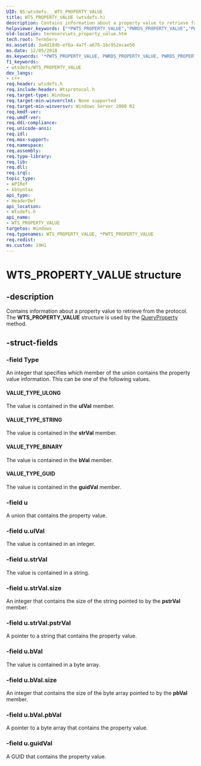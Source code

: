 ```yaml
---
UID: NS:wtsdefs.__WTS_PROPERTY_VALUE
title: WTS_PROPERTY_VALUE (wtsdefs.h)
description: Contains information about a property value to retrieve from the protocol.helpviewer_keywords: ["*PWTS_PROPERTY_VALUE","PWRDS_PROPERTY_VALUE","PWRDS_PROPERTY_VALUE structure pointer [Remote Desktop Services]","PWTS_PROPERTY_VALUE","PWTS_PROPERTY_VALUE structure pointer [Remote Desktop Services]","VALUE_TYPE_BINARY","VALUE_TYPE_GUID","VALUE_TYPE_STRING","VALUE_TYPE_ULONG","WRDS_PROPERTY_VALUE","WRDS_PROPERTY_VALUE structure [Remote Desktop Services]","WTS_PROPERTY_VALUE","WTS_PROPERTY_VALUE structure [Remote Desktop Services]","termserv.wts_property_value","wtsdefs/PWRDS_PROPERTY_VALUE","wtsdefs/PWTS_PROPERTY_VALUE","wtsdefs/WRDS_PROPERTY_VALUE","wtsdefs/WTS_PROPERTY_VALUE"]
old-location: termserv\wts_property_value.htm
tech.root: TermServ
ms.assetid: 3a4d18db-ef6a-4a7f-a676-1bc952ecae50
ms.date: 12/05/2018
ms.keywords: '*PWTS_PROPERTY_VALUE, PWRDS_PROPERTY_VALUE, PWRDS_PROPERTY_VALUE structure pointer [Remote Desktop Services], PWTS_PROPERTY_VALUE, PWTS_PROPERTY_VALUE structure pointer [Remote Desktop Services], VALUE_TYPE_BINARY, VALUE_TYPE_GUID, VALUE_TYPE_STRING, VALUE_TYPE_ULONG, WRDS_PROPERTY_VALUE, WRDS_PROPERTY_VALUE structure [Remote Desktop Services], WTS_PROPERTY_VALUE, WTS_PROPERTY_VALUE structure [Remote Desktop Services], termserv.wts_property_value, wtsdefs/PWRDS_PROPERTY_VALUE, wtsdefs/PWTS_PROPERTY_VALUE, wtsdefs/WRDS_PROPERTY_VALUE, wtsdefs/WTS_PROPERTY_VALUE'
f1_keywords:
- wtsdefs/WTS_PROPERTY_VALUE
dev_langs:
- c++
req.header: wtsdefs.h
req.include-header: Wtsprotocol.h
req.target-type: Windows
req.target-min-winverclnt: None supported
req.target-min-winversvr: Windows Server 2008 R2
req.kmdf-ver: 
req.umdf-ver: 
req.ddi-compliance: 
req.unicode-ansi: 
req.idl: 
req.max-support: 
req.namespace: 
req.assembly: 
req.type-library: 
req.lib: 
req.dll: 
req.irql: 
topic_type:
- APIRef
- kbSyntax
api_type:
- HeaderDef
api_location:
- Wtsdefs.h
api_name:
- WTS_PROPERTY_VALUE
targetos: Windows
req.typenames: WTS_PROPERTY_VALUE, *PWTS_PROPERTY_VALUE
req.redist: 
ms.custom: 19H1
---
```


# WTS_PROPERTY_VALUE structure


## -description


Contains information about a property value to retrieve from the protocol. The <b>WTS_PROPERTY_VALUE</b> structure is used by the <a href="https://docs.microsoft.com/windows/desktop/api/wtsprotocol/nf-wtsprotocol-iwtsprotocolconnection-queryproperty">QueryProperty</a> method.


## -struct-fields




### -field Type

An integer that specifies which member of the union contains the property value information. This can be one of the following values.



#### VALUE_TYPE_ULONG

The value is contained in the <b>ulVal</b> member.



#### VALUE_TYPE_STRING

The value is contained in the <b>strVal</b> member.



#### VALUE_TYPE_BINARY

The value is contained in the <b>bVal</b> member.



#### VALUE_TYPE_GUID

The value is contained in the <b>guidVal</b> member.


### -field u

A union that contains the property value.


### -field u.ulVal

The value is contained in an integer.


### -field u.strVal

The value is contained in a string.


### -field u.strVal.size

An integer that contains the size of the string pointed to by the <b>pstrVal</b> member.


### -field u.strVal.pstrVal

A pointer to a string that contains the property value.


### -field u.bVal

The value is contained in a byte array.


### -field u.bVal.size

An integer that contains the size of the byte array pointed to by the <b>pbVal</b> member.


### -field u.bVal.pbVal

A pointer to a byte array that contains the property value.


### -field u.guidVal

A GUID that contains the property value.

